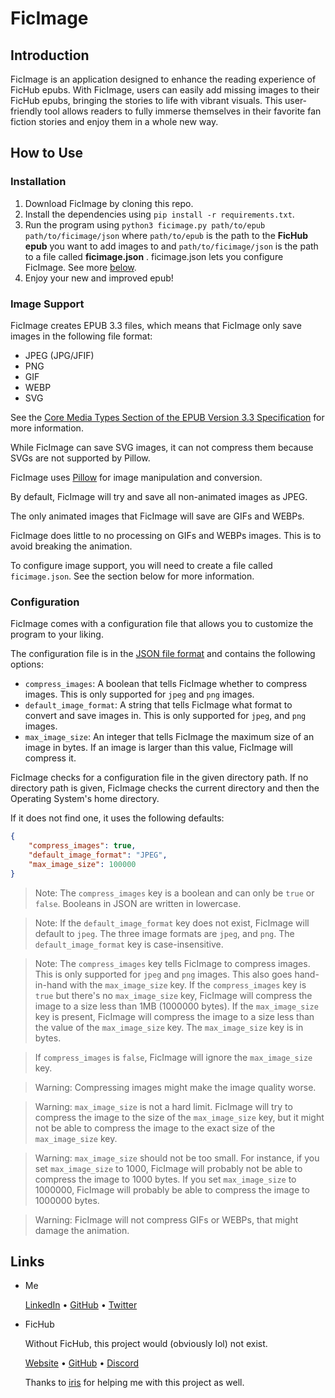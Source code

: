 # FicImage

## Introduction
FicImage is an application designed to enhance the reading experience of FicHub epubs. With FicImage, users can easily add missing images to their FicHub epubs, bringing the stories to life with vibrant visuals. This user-friendly tool allows readers to fully immerse themselves in their favorite fan fiction stories and enjoy them in a whole new way.

## How to Use

### Installation
1. Download FicImage by cloning this repo.
2. Install the dependencies using `pip install -r requirements.txt`.
3. Run the program using `python3 ficimage.py path/to/epub path/to/ficimage/json` where `path/to/epub` is the
path to the **FicHub epub** you want to add images to and `path/to/ficimage/json` is the path to a file called
**ficimage.json** . ficimage.json lets you configure FicImage. See more [below](#configuration).
4. Enjoy your new and improved epub!

### Image Support

FicImage creates EPUB 3.3 files, which means that FicImage only save images 
in the following file format:
- JPEG (JPG/JFIF)
- PNG
- GIF
- WEBP
- SVG

See the [Core Media Types Section of the EPUB Version 3.3 Specification](https://www.w3.org/TR/epub-33/#sec-core-media-types) for more information.

While FicImage can save SVG images, it can not compress them because SVGs are not supported by Pillow.

FicImage uses [Pillow](https://pillow.readthedocs.io/en/stable/index.html) for image manipulation and conversion. 

By default, FicImage will try and save all non-animated images as JPEG.

The only animated images that FicImage will save are GIFs and WEBPs.

FicImage does little to no processing on GIFs and WEBPs images. 
This is to avoid breaking the animation.

To configure image support, you will need to create a file called `ficimage.json`. 
See the section below for more information.


### Configuration
FicImage comes with a configuration file that allows you to customize the program to your liking.

The configuration file is in the [JSON file format](https://developer.mozilla.org/en-US/docs/Learn/JavaScript/Objects/JSON) 
and contains the following options:


- `compress_images`: A boolean that tells FicImage whether to compress images. 
    This is only supported for `jpeg` and `png` images.
- `default_image_format`: A string that tells FicImage what format to convert and save images in. 
    This is only supported for `jpeg`, and `png` images.
- `max_image_size`: An integer that tells FicImage the maximum size of an image in bytes. 
    If an image is larger than this value, FicImage will compress it.


FicImage checks for a configuration file in the given directory path. If no directory 
path is given, FicImage checks the current directory and then the Operating System's 
home directory.


If it does not find one, it uses the following defaults:
    
```json
{
    "compress_images": true,
    "default_image_format": "JPEG",
    "max_image_size": 100000
}
```

> Note: The `compress_images` key is a boolean and can only be `true` or `false`. 
> Booleans in JSON are written in lowercase.

> Note: If the `default_image_format` key does not exist, FicImage will default to `jpeg`.
> The three image formats are `jpeg`, and `png`. 
> The `default_image_format` key is case-insensitive.

> Note: The `compress_images` key tells FicImage to compress images. 
> This is only supported for `jpeg` and `png` images.
> This also goes hand-in-hand with the `max_image_size` key. 
> If the `compress_images` key is `true` but there's no `max_image_size` key,
> FicImage will compress the image to a size less than 1MB (1000000 bytes). 
> If the `max_image_size` key is present, FicImage will compress the image
> to a size less than the value of the `max_image_size` key. 
> The `max_image_size` key is in bytes.

> If `compress_images` is `false`, FicImage will ignore the `max_image_size` key.

> Warning: Compressing images might make the image quality worse.

> Warning: `max_image_size` is not a hard limit. FicImage will try to compress the
> image to the size of the `max_image_size` key, but it might
> not be able to compress the image to the exact size of the `max_image_size` key.

> Warning: `max_image_size` should not be too small. 
> For instance, if you set `max_image_size` to 1000, FicImage will 
> probably not be able to compress the image to 1000 bytes. 
> If you set `max_image_size` to 1000000, FicImage will probably be able to
> compress the image to 1000000 bytes.

> Warning: FicImage will not compress GIFs or WEBPs, that might damage the animation.


## Links

- Me
  
    [LinkedIn](https://www.linkedin.com/in/emmanuel-jemeni) • [GitHub](https://github.com/Jemeni11) • [Twitter](https://twitter.com/Jemeni11_)

- FicHub

  Without FicHub, this project would (obviously lol) not exist.

  [Website](https://fichub.net/) • [GitHub](https://github.com/FicHub/fichub.net) • [Discord](https://discord.gg/sByBAhX)

  Thanks to [iris](https://github.com/iridescent-beacon) for helping me with this project as well.
